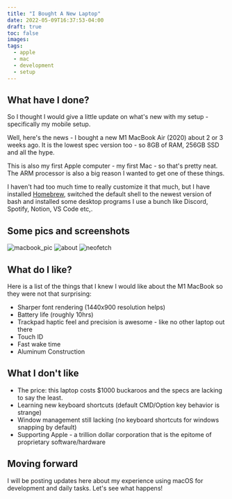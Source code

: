 ```yaml
---
title: "I Bought A New Laptop"
date: 2022-05-09T16:37:53-04:00
draft: true
toc: false
images:
tags:
  - apple
  - mac
  - development
  - setup
---
```


## What have I done?

So I thought I would give a little update on what's new with my setup - specifically my mobile setup.

Well, here's the news - I bought a new M1 MacBook Air (2020) about 2 or 3 weeks ago.
It is the lowest spec version too - so 8GB of RAM, 256GB SSD and all the hype.

This is also my first Apple computer - my first Mac - so that's pretty neat.
The ARM processor is also a big reason I wanted to get one of these things.

I haven't had too much time to really customize it that much, but I have installed
[Homebrew](https://brew.sh/), switched the default shell to the newest version of
bash and installed some desktop programs I use a bunch like Discord, Spotify, Notion, VS Code etc,.

## Some pics and screenshots

![macbook_pic](/images/posts/i-bought-a-new-laptop/macbook_pic.jpeg)
![about](/images/posts/i-bought-a-new-laptop/about.png)
![neofetch](/images/posts/i-bought-a-new-laptop/neofetch.png)

## What do I like?

Here is a list of the things that I knew I would like about the M1 MacBook so they
were not that surprising:

- Sharper font rendering (1440x900 resolution helps)
- Battery life (roughly 10hrs)
- Trackpad haptic feel and precision is awesome - like no other laptop out there
- Touch ID
- Fast wake time
- Aluminum Construction

## What I don't like

- The price: this laptop costs $1000 buckaroos and the specs are lacking to say the least.
- Learning new keyboard shortcuts (default CMD/Option key behavior is strange)
- Window management still lacking (no keyboard shortcuts for windows snapping by default)
- Supporting Apple - a trillion dollar corporation that is the epitome of proprietary software/hardware

## Moving forward

I will be posting updates here about my experience using macOS for development and daily tasks.
Let's see what happens!
